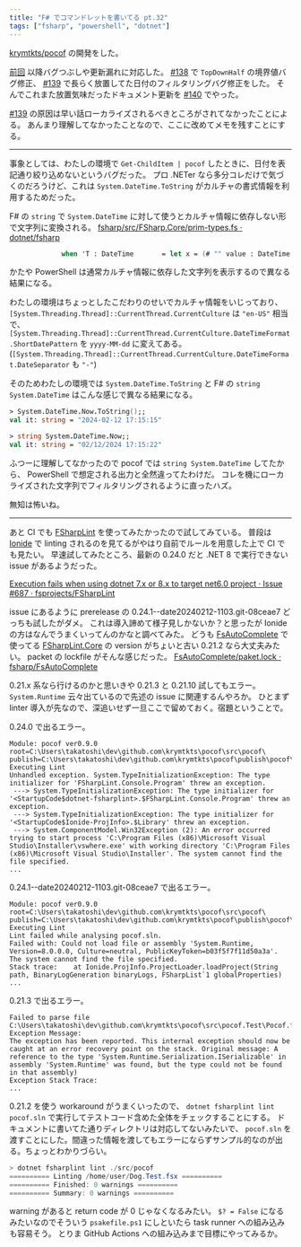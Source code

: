 ```yaml
---
title: "F# でコマンドレットを書いてる pt.32"
tags: ["fsharp", "powershell", "dotnet"]
---
```


[krymtkts/pocof](https://github.com/krymtkts/pocof) の開発をした。

[前回](/posts/2024-02-11-writing-cmdlet-in-fsharp-pt31.html) 以降バグつぶしや更新漏れに対応した。
[#138](https://github.com/krymtkts/pocof/pull/138) で `TopDownHalf` の境界値バグ修正、 [#139](https://github.com/krymtkts/pocof/pull/139) で長らく放置してた日付のフィルタリングバグ修正をした。
そんでこれまた放置気味だったドキュメント更新を [#140](https://github.com/krymtkts/pocof/pull/140) でやった。

[#139](https://github.com/krymtkts/pocof/pull/139) の原因は早い話ローカライズされるべきところがされてなかったことによる。
あんまり理解してなかったことなので、ここに改めてメモを残すことにする。

---

事象としては、わたしの環境で `Get-ChildItem | pocof` したときに、日付を表記通り絞り込めないというバグだった。
プロ .NETer なら多分コレだけで気づくのだろうけど、これは `System.DateTime.ToString` がカルチャの書式情報を利用するためだった。

F# の `string` で `System.DateTime` に対して使うとカルチャ情報に依存しない形で文字列に変換される。
[fsharp/src/FSharp.Core/prim-types.fs · dotnet/fsharp](https://github.com/dotnet/fsharp/blob/fd321f3197981276b52b9fd4f16c912e2d5af8f7/src/FSharp.Core/prim-types.fs#L4950)

```fsharp
             when 'T : DateTime       = let x = (# "" value : DateTime #) in x.ToString(null, CultureInfo.InvariantCulture)
```

かたや PowerShell は通常カルチャ情報に依存した文字列を表示するので異なる結果になる。

わたしの環境はちょっとしたこだわりのせいでカルチャ情報をいじっており、 `[System.Threading.Thread]::CurrentThread.CurrentCulture` は `"en-US"` 相当で、 `[System.Threading.Thread]::CurrentThread.CurrentCulture.DateTimeFormat.ShortDatePattern` を `yyyy-MM-dd` に変えてある。
(`[System.Threading.Thread]::CurrentThread.CurrentCulture.DateTimeFormat.DateSeparator` も `"-"`)

そのためわたしの環境では `System.DateTime.ToString` と F# の `string System.DateTime` はこんな感じで異なる結果になる。

```fsharp
> System.DateTime.Now.ToString();;
val it: string = "2024-02-12 17:15:15"

> string System.DateTime.Now;;
val it: string = "02/12/2024 17:15:22"
```

ふつーに理解してなかったので pocof では `string System.DateTime` してたから、 PowerShell で想定される出力と全然違ってたわけだ。
コレを機にローカライズされた文字列でフィルタリングされるように直ったハズ。

無知は怖いね。

---

あと CI でも [FSharpLint](https://fsprojects.github.io/FSharpLint/) を使ってみたかったので試してみている。
普段は [Ionide](https://ionide.io/) で linting されるのを見てるがやはり自前でルールを用意した上で CI でも見たい。
早速試してみたところ、最新の 0.24.0 だと .NET 8 で実行できない issue があるようだった。

[Execution fails when using dotnet 7.x or 8.x to target net6.0 project · Issue #687 · fsprojects/FSharpLint](https://github.com/fsprojects/FSharpLint/issues/687)

issue にあるように prerelease の 0.24.1--date20240212-1103.git-08ceae7 どっちも試したがダメ。
これは導入諦めて様子見しかないか？と思ったが Ionide の方はなんでうまくいってんのかなと調べてみた。
どうも [FsAutoComplete](https://github.com/fsharp/FsAutoComplete) で使ってる [FSharpLint.Core](https://www.nuget.org/packages/FSharpLint.Core/) の version がちょいと古い 0.21.2 なら大丈夫みたい。
packet の lockfile がそんな感じだった。 [FsAutoComplete/paket.lock · fsharp/FsAutoComplete](https://github.com/fsharp/FsAutoComplete/blob/de453f7f6292f436e1af769bedef202b6d40930c/paket.lock#L87C22-L87C28)

0.21.x 系なら行けるのかと思いきや 0.21.3 と 0.21.10 試してもエラー。 `System.Runtime` 云々出ているので先述の issue に関連するんやろか。
ひとまず linter 導入が先なので、深追いせず一旦ここで留めておく。宿題ということで。

0.24.0 で出るエラー。

```plaintext
Module: pocof ver0.9.0 root=C:\Users\takatoshi\dev\github.com\krymtkts\pocof\src\pocof\ publish=C:\Users\takatoshi\dev\github.com\krymtkts\pocof\publish\pocof\
Executing Lint
Unhandled exception. System.TypeInitializationException: The type initializer for 'FSharpLint.Console.Program' threw an exception.
 ---> System.TypeInitializationException: The type initializer for '<StartupCode$dotnet-fsharplint>.$FSharpLint.Console.Program' threw an exception.
 ---> System.TypeInitializationException: The type initializer for '<StartupCode$Ionide-ProjInfo>.$Library' threw an exception.
 ---> System.ComponentModel.Win32Exception (2): An error occurred trying to start process 'C:\Program Files (x86)\Microsoft Visual Studio\Installer\vswhere.exe' with working directory 'C:\Program Files (x86)\Microsoft Visual Studio\Installer'. The system cannot find the file specified.
...
```

0.24.1--date20240212-1103.git-08ceae7 で出るエラー。

```plaintext
Module: pocof ver0.9.0 root=C:\Users\takatoshi\dev\github.com\krymtkts\pocof\src\pocof\ publish=C:\Users\takatoshi\dev\github.com\krymtkts\pocof\publish\pocof\
Executing Lint
Lint failed while analysing pocof.sln.
Failed with: Could not load file or assembly 'System.Runtime, Version=8.0.0.0, Culture=neutral, PublicKeyToken=b03f5f7f11d50a3a'. The system cannot find the file specified.
Stack trace:    at Ionide.ProjInfo.ProjectLoader.loadProject(String path, BinaryLogGeneration binaryLogs, FSharpList`1 globalProperties)
...
```

0.21.3 で出るエラー。

```plaintext
Failed to parse file C:\Users\takatoshi\dev\github.com\krymtkts\pocof\src\pocof.Test\Pocof.fs
Exception Message:
The exception has been reported. This internal exception should now be caught at an error recovery point on the stack. Original message: A reference to the type 'System.Runtime.Serialization.ISerializable' in assembly 'System.Runtime' was found, but the type could not be found in that assembly)
Exception Stack Trace:
...
```

0.21.2 を使う workaround がうまくいったので、 `dotnet fsharplint lint pocof.sln` で実行してテストコード含めた全体をチェックすることにする。
ドキュメントに書いてた通りディレクトリは対応してないみたいで、 `pocof.sln` を渡すことにした。間違った情報を渡してもエラーにならずサンプル的なのが出る。ちょっとわかりづらい。

```powershell
> dotnet fsharplint lint ./src/pocof
========== Linting /home/user/Dog.Test.fsx ==========
========== Finished: 0 warnings ==========
========== Summary: 0 warnings ==========
```

warning があると return code が 0 じゃなくなるみたい。
`$? = False` になるみたいなのでそういう `psakefile.ps1` にしといたら task runner への組み込みも容易そう。
とりま GitHub Actions への組み込みまで目標にやってみるか。
